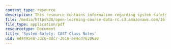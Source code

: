 ```yaml
---
content_type: resource
description: This resource contains information regarding system safety.
file: /media/https%3A/open-learning-course-data-rc.s3.amazonaws.com/16-863j-system-safety-spring-2016/ed4495e833c6ddc73616ae4cd7638620_MIT16_863JS16_LecNotes3-1.pdf
file_type: application/pdf
resourcetype: Document
title: 'System Safety: CAST Class Notes'
uid: ed4495e8-33c6-ddc7-3616-ae4cd7638620
---
```

